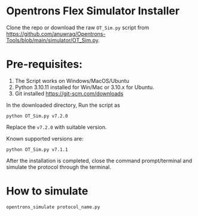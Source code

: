 ﻿# Opentrons Flex Simulator Installer

Clone the repo or download the raw `OT_Sim.py` script from https://github.com/anuwrag/Opentrons-Tools/blob/main/simulator/OT_Sim.py. 


# Pre-requisites: 
1. The Script works on Windows/MacOS/Ubuntu
2. Python 3.10.11 installed for Win/Mac or 3.10.x for Ubuntu. 
3. Git installed https://git-scm.com/downloads

In the downloaded directory, Run the script as

```
python OT_Sim.py v7.2.0
```

Replace the `v7.2.0` with suitable version. 

Known supported versions are:

`python OT_Sim.py v7.1.1`

After the installation is completed, close the command prompt/terminal and simulate the protocol through the terminal. 

# How to simulate
```opentrons_simulate protocol_name.py```
